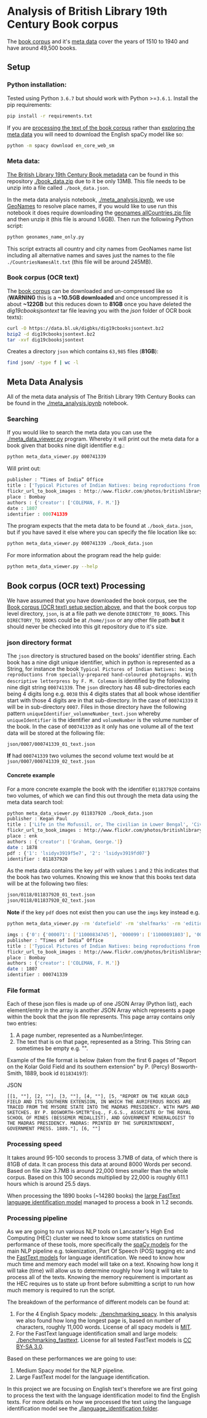# Analysis of British Library 19th Century Book corpus

The [book corpus](https://data.bl.uk/digbks/db14.html) and it's [meta data](https://data.bl.uk/digbks/DB21.html) cover the years of 1510 to 1940 and have around 49,500 books. 

## Setup

### Python installation:

Tested using Python `3.6.7` but should work with Python >=`3.6.1`. Install the pip requirements: 

``` bash
pip install -r requirements.txt
```

If you are [processing the text of the book corpus](#book-corpus-ocr-text-processing) rather than [exploring the meta data](#meta-data-analysis) you will need to download the English spaCy model like so:

``` bash
python -m spacy download en_core_web_sm
```

### Meta data:

[The British Library 19th Century Book metadata](https://data.bl.uk/digbks/DB21.html) can be found in this repository [./book_data.zip](./book_data.zip) due to it be only 13MB. This file needs to be unzip into a file called `./book_data.json`.

In the meta data analysis notebook, [./meta_analysis.ipynb](./meta_analysis.ipynb), we use [GeoNames](https://www.geonames.org/) to resolve place names, if you would like to use run this notebook it does require downloading the [geonames allCountries.zip file](http://download.geonames.org/export/dump/) and then unzip it (this file is around 1.6GB). Then run the following Python script:

``` bash
python geonames_name_only.py
```

This script extracts all country and city names from GeoNames name list including all alternative names and saves just the names to the file `./CountriesNamesAlt.txt` (this file will be around 245MB).

### Book corpus (OCR text)

The [book corpus](https://data.bl.uk/digbks/db14.html) can be downloaded and un-compressed like so (**WARNING** this is a **~10.5GB downloaded** and once uncompressed it is about **~122GB** but this reduces down to **81GB** once you have deleted the *dig19cbooksjsontext* tar file leaving you with the *json* folder of OCR book texts):

``` bash
curl -O https://data.bl.uk/digbks/dig19cbooksjsontext.bz2
bzip2 -d dig19cbooksjsontext.bz2
tar -xvf dig19cbooksjsontext
```

Creates a directory `json` which contains `63,985` files (**81GB**):

``` bash
find json/ -type f | wc -l
```

## Meta Data Analysis

All of the meta data analysis of The British Library 19th Century Books can be found in the [./meta_analysis.ipynb](./meta_analysis.ipynb) notebook. 

### Searching

If you would like to search the meta data you can use the [./meta_data_viewer.py](./meta_data_viewer.py) program. Whereby it will print out the meta data for a book given that books nine digit identifier e.g.:
``` bash
python meta_data_viewer.py 000741339
```
Will print out:
```python
publisher : “Times of India” Office
title : ['Typical Pictures of Indian Natives: being reproductions from specially-prepared hand-coloured photographs. With descriptive letterpress by F. M. Coleman']
flickr_url_to_book_images : http://www.flickr.com/photos/britishlibrary/tags/sysnum000741339
place : Bombay
authors : {'creator': ['COLEMAN, F. M.']}
date : 1807
identifier : 000741339
```

The program expects that the meta data to be found at `./book_data.json`, but if you have saved it else where you can specify the file location like so:
```bash
python meta_data_viewer.py 000741339 ./book_data.json
```

For more information about the program read the help guide:
```bash
python meta_data_viewer.py --help
```

## Book corpus (OCR text) Processing

We have assumed that you have downloaded the book corpus, see the [Book corpus (OCR text) setup section above](#book-corpus-ocr-text), and that the book corpus top level directory, `json`, is at a file path we denote `DIRECTORY_TO_BOOKS`. This `DIRECTORY_TO_BOOKS` could be at `/home/json` or any other file path **but** it should never be checked into this git repository due to it's size. 

### json directory format

The `json` directory is structured based on the books' identifier string. Each book has a nine digit unique identifier, which in python is represented as a String, for instance the book `Typical Pictures of Indian Natives: being reproductions from specially-prepared hand-coloured photographs. With descriptive letterpress by F. M. Coleman` is identified by the following nine digit string `000741339`. The `json` directory has  48 sub-directories each being 4 digits long e.g. `0038` this 4 digits states that all book whose identifier start with those 4 digits are in that sub-directory. In the case of `000741339` it will be in sub-directory `0007`. Files in those directory have the following pattern `uniqueIdentifier_volumneNumber_text.json` whereby `uniqueIdentifier` is the identifier and `volumeNumber` is the volume number of the book. In the case of `000741339` as it only has one volume all of the text data will be stored at the following file:

`json/0007/000741339_01_text.json`

**If** had `000741339` two volumes the second volume text would be at `json/0007/000741339_02_text.json`

#### Concrete example

For a more concrete example the book with the identifier `011837920` contains two volumes, of which we can find this out through the meta data using the meta data search tool:

``` bash
python meta_data_viewer.py 011837920 ./book_data.json
publisher : Kegan Paul
title : ['Life in the Mofussil, or, The civilian in Lower Bengal', 'Civilian in Lower Bengal']
flickr_url_to_book_images : http://www.flickr.com/photos/britishlibrary/tags/sysnum011837920
place : enk
authors : {'creator': ['Graham, George.']}
date : 1878
pdf : {'1': 'lsidyv3919f5e7', '2': 'lsidyv3919fd07'}
identifier : 011837920
```
As the meta data contains the key `pdf` with values `1` and `2` this indicates that the book has two volumes. Knowing this we know that this books text data will be at the following two files:
```bash
json/0118/011837920_01_text.json
json/0118/011837920_02_text.json
```

**Note** if the key `pdf` does not exist then you can use the `imgs` key instead e.g.
``` bash
python meta_data_viewer.py -rm 'datefield' -rm 'shelfmarks' -rm 'edition' -rm 'issuance' -rm 'corporate' 000741339 ./book_data.json 

imgs : {'0': {'000071': ['11000834745'], '000099': ['11000891803'], '000075': ['11001140313'], '000095': ['11000789065'], '000079': ['11000864954'], '000091': ['11000896406'], '000059': ['11000949503'], '000111': ['11000695075'], '000016': ['11219715495'], '000010': ['11001417834'], '000039': ['11001014233'], '000012': ['11001292025', '11001377336', '11219716895'], '000051': ['11000934415'], '000119': ['11001453614', '11219837423'], '000035': ['11000676935'], '000055': ['11000983144'], '000018': ['11001148703'], '000031': ['11000833886'], '000014': ['11219712374'], '000067': ['11000820884'], '000063': ['11000886536'], '000087': ['11000983615'], '000083': ['11001017755'], '000115': ['11001289265'], '000007': ['11001418734'], '000022': ['11000915306'], '000013': ['11001516523'], '000027': ['11000915765'], '000107': ['11001018004'], '000043': ['11001057394'], '000103': ['11000785326'], '000047': ['11000816065'], '000008': ['11000688195'], '000053': ['11000929054']}}
publisher : “Times of India” Office
title : ['Typical Pictures of Indian Natives: being reproductions from specially-prepared hand-coloured photographs. With descriptive letterpress by F. M. Coleman']
flickr_url_to_book_images : http://www.flickr.com/photos/britishlibrary/tags/sysnum000741339
place : Bombay
authors : {'creator': ['COLEMAN, F. M.']}
date : 1807
identifier : 000741339
```

### File format

Each of these json files is made up of one JSON Array (Python list), each element/entry in the array is another JSON Array which represents a page within the book that the json file represents. This page array contains only two entries:

1. A page number, represented as a Number/integer.
2. The text that is on that page, represented as a String. This String can sometimes be empty e.g. "".

Example of the file format is below (taken from the first 6 pages of "Report on the Kolar Gold Field and its southern extension" by P. (Percy) Bosworth-Smith, 1889, book id `011834197`):

JSON
```
[[1, ""], [2, ""], [3, ""], [4, ""], [5, "REPORT ON THE KOLAR GOLD FIELD AND ITS SOUTHERN EXTENSION, IN WHICH THE AURIFEROUS ROCKS ARE TRACED FROM THE MYSORE STATE INTO THE MADRAS PRESIDENCY. WITH MAPS AND SKETCHES. BY P. BOSWORTH-SMITR^Esq., F.G.S., ASSOCIATE Or THE ROYAL SCHOOL OF MINES (BESSEMER MEDALLIST), AND GOVERNMENT MINERALOGIST TO THE MADRAS PRESIDENCY. MADRAS: PRINTED BY THE SUPERINTENDENT, GOVERNMENT PRESS. 1889."], [6, ""]
```

### Processing speed

It takes around 95-100 seconds to process 3.7MB of data, of which there is 81GB of data. It can process this data at around 8000 Words per second. Based on file size 3.7MB is around 22,000 times smaller than the whole corpus. Based on this 100 seconds multiplied by 22,000 is roughly 611.1 hours which is around 25.5 days.

When processing the 1890 books (~14280 books) the [large FastText language identification model](https://fasttext.cc/docs/en/language-identification.html) managed to process a book in 1.2 seconds.


### Processing pipeline

As we are going to run various NLP tools on Lancaster's High End Computing (HEC) cluster we need to know some statistics on runtime performance of these tools, more specifically the [spaCy models](https://spacy.io/models/en) for the main NLP pipeline e.g. tokenization, Part Of Speech (POS) tagging etc and the [FastText models](https://fasttext.cc/docs/en/language-identification.html) for language identification. We need to know how much time and memory each model will take on a text. Knowing how long it will take (time) will allow us to determine roughly how long it will take to process all of the texts. Knowing the memory requirement is important as the HEC requires us to state up front before submitting a script to run how much memory is required to run the script.

The breakdown of the performance of different models can be found at:

1. For the 4 English Spacy models: [./benchmarking_spacy](./benchmarking_spacy/). In this analysis we also found how long the longest page is, based on number of characters, roughly 11,000 words. License of all spacy models is [MIT](https://opensource.org/licenses/MIT).
2. For the FastText language identification small and large models: [./benchmarking_fasttext](./benchmarking_fasttext). License for all tested FastText models is [CC BY-SA 3.0](https://creativecommons.org/licenses/by-sa/3.0/).

Based on these performances we are going to use:

1. Medium Spacy model for the NLP pipeline.
2. Large FastText model for the language identification.

In this project we are focusing on English text's therefore we are first going to process the text with the language identification model to find the English texts. For more details on how we processed the text using the language identification model see the [./language_identification folder](./language_identification).
